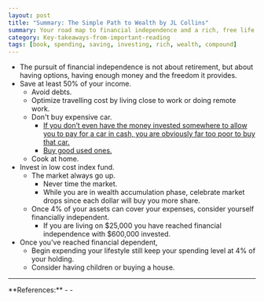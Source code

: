 ```yaml
---
layout: post
title: "Summary: The Simple Path to Wealth by JL Collins"
summary: Your road map to financial independence and a rich, free life.
category: Key-takeaways-from-important-reading
tags: [book, spending, saving, investing, rich, wealth, compound]
---
```


- The pursuit of financial independence is not about retirement, but about having options, having enough money and the freedom it provides.
- Save at least 50% of your income.
  - Avoid debts.
  - Optimize travelling cost by living close to work or doing remote work.
  - Don't buy expensive car.
    - [If you don’t even have the money invested somewhere to allow you to pay for a car in cash, you are obviously far too poor to buy that car.](https://www.mrmoneymustache.com/2011/11/28/new-cars-and-auto-financing-stupid-or-sensible/)
    - [Buy good used ones.](https://www.mrmoneymustache.com/2012/03/19/top-10-cars-for-smart-people/)
  - Cook at home.
- Invest in low cost index fund.
  - The market always go up.
    - Never time the market.
    - While you are in wealth accumulation phase, celebrate market drops since each dollar will buy you more share.
  - Once 4% of your assets can cover your expenses, consider yourself financially independent.
    - If you are living on $25,000 you have reached financial independence with $600,000 invested.
- Once you've reached financial dependent,
  - Begin expending your lifestyle still keep your spending level at 4% of your holding.
  - Consider having children or buying a house.

<hr>
**References:**
- <https://www.goodreads.com/book/show/30646587-the-simple-path-to-wealth>
- <https://www.mrmoneymustache.com/2013/02/22/getting-rich-from-zero-to-hero-in-one-blog-post/>
